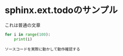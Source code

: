 # sphinx.ext.todoのサンプル

これは普通の文章

```python
for i in range(100):
    print(i)
```

```{todo}
ソースコードを実際に動かして動作確認する
```
